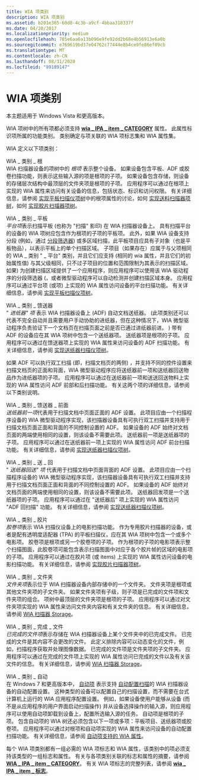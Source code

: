 ```yaml
---
title: WIA 项类别
description: WIA 项类别
ms.assetid: b201e365-60d8-4c3b-a9cf-4bbaa318337f
ms.date: 04/20/2017
ms.localizationpriority: medium
ms.openlocfilehash: 785e6aa6a13b096e9fe92dd2b68e4b56913e6a0b
ms.sourcegitcommit: e769619bd37e04762c77444e8b4ce9fe86ef09cb
ms.translationtype: MT
ms.contentlocale: zh-CN
ms.lasthandoff: 08/31/2020
ms.locfileid: "89189147"
---
```

# <a name="wia-item-categories"></a>WIA 项类别





本主题适用于 Windows Vista 和更高版本。

WIA 项树中的所有项都必须支持 [**wia \_ IPA \_ item \_ CATEGORY**](./wia-ipa-item-category.md) 属性。 此属性标识项所属的功能类别。 类别确定与项关联的 WIA 项标志集和 WIA 属性集。

WIA 定义以下项类别：

<a href="" id="wia-category-root"></a>WIA \_ 类别 \_ 根  
WIA 扫描器设备的项树中的 *根项* 表示整个设备。 如果设备包含平板、ADF 或胶卷扫描功能，则表示这些输入源的项是根项的子项。 如果设备包含存储，则设备的存储层次结构中最顶层的文件夹项是根项的子项。 应用程序可以通过在根项上实现的 WIA 属性来访问有关设备的信息，包括状态、标识和访问权限。 有关详细信息，请参阅 [实现平板扫描仪项树](implementing-flatbed-scanner-item-trees.md)中的根项属性的讨论，如何 [实现送料扫描器项树](implementing-feeder-scanner-item-trees.md)，如何 [实现胶片扫描器项树](implementing-film-scanner-item-trees.md)。

<a href="" id="wia-category-flatbed"></a>WIA \_ 类别 \_ 平板  
*平台项*表示扫描平板 (也称为 "扫描" 影印) 在 WIA 扫描器设备上。 具有扫描平台的设备的 WIA 项树应包含作为根项的子项的平板项。 此外，如果 WIA 设备支持分段 (例如，通过 [分段筛选器](wia-segmentation-filter.md)) 或多区域扫描，此平板项目应具有子对象（也是平板物品），以表示平板上的单个扫描区域。 子项目（如果存在）应属于与父项相同的 WIA \_ 类别 " \_ 平台" 类别，并且它们应支持 (相同的 wia 属性，并且它们的初始属性值) 与其父级相同，只不过子项目的位置和范围限制为其表示的扫描区域。 如果) 为创建扫描区域提供了一个应用程序，则应用程序可以使用该 WIA 驱动程序的分段筛选器 (，或者微型驱动程序可以自动检测并创建扫描区域本身。 应用程序可以通过平台项 (或项) 上实现的 WIA 属性访问设备的平台扫描功能。 有关详细信息，请参阅 [实现平板扫描仪项树](implementing-flatbed-scanner-item-trees.md)。

<a href="" id="wia-category-feeder"></a>WIA \_ 类别 \_ 馈送器  
" *进纸器" 项* 表示 WIA 扫描器设备上 (ADF) 自动文档送纸器。  (此项类别还可以代表不完全自动并且需要用户手动协助的进纸器，但在这种情况下，WIA 微型驱动程序负责验证下一个文档页在扫描页面之前是否已通过进纸器前进。 ) 带有 ADF 的设备应在其 WIA 项树中包含一个送纸器项。 送纸器项是根项的子项。 应用程序可以通过在馈送器项上实现的 WIA 属性来访问设备的 ADF 扫描功能。 有关详细信息，请参阅 [实现送纸器扫描仪项树](implementing-feeder-scanner-item-trees.md)。

如果 ADF 可以执行双工扫描 (即，扫描文档页的两侧) ，并支持不同的控件设置来扫描文档页的正面和背面，WIA 微型驱动程序应将送纸器前一项和送纸器回送物品作为进纸器项的子项。 应用程序可以通过在送纸器前一项和送送回送物料上实现的 WIA 属性访问 ADF 前部和后扫描功能。 有关这两个项的详细信息，请参阅以下类别说明。

<a href="" id="wia-category-feeder-front"></a>WIA \_ 类别 \_ 馈送器 \_ 前面  
*送纸器前一项*代表用于扫描文档中页面正面的 ADF 设置。 此项目应由一个扫描程序设备的 WIA 微型驱动程序实现，该扫描器设备具有可执行双工扫描并支持用于扫描文档页面正面和背面的不同控制设置的 ADF。 如果设备的 ADF 始终对文档页面的两端使用相同的设置，则该设备不需要此项。 送纸器前一项是送纸器项的子项。 应用程序可以通过在送纸器前一项上实现的 WIA 属性访问 ADF 前台扫描功能。 有关详细信息，请参阅 [实现送纸器扫描仪项树](implementing-feeder-scanner-item-trees.md)。

<a href="" id="wia-category-feeder-back"></a>WIA \_ 类别 \_ 送 \_ 回  
" *送纸器回送" 项* 代表用于扫描文档中页面背面的 ADF 设置。 此项目应由一个扫描程序设备的 WIA 微型驱动程序实现，该扫描器设备具有可执行双工扫描并支持用于扫描文档页面正面和背面的不同控制设置的 ADF。 如果设备的 ADF 始终对文档页面的两端使用相同的设置，则该设备不需要此项。 送纸器回发项是一个送纸器项的子项。 应用程序可以通过在 "送纸器后" 项上实现的 WIA 属性访问 "ADF 回扫描" 功能。 有关详细信息，请参阅 [实现送纸器扫描仪项树](implementing-feeder-scanner-item-trees.md)。

<a href="" id="wia-category-film"></a>WIA \_ 类别 \_ 胶片  
*胶卷项*表示 WIA 扫描仪设备上的电影扫描功能。 作为专用胶片扫描器的设备，或者是配有透明度适配器 (TPA) 的平板扫描仪，应在其 WIA 项树中包含一个或多个电影项。 胶卷项是根项或另一个胶卷项的子项。 作为根项的子项的电影项表示整个扫描图面，此胶卷项可能包含表示扫描图面中对应于各个胶片帧的区域的电影项的子项。 应用程序可以通过在胶片项 (或 items) 上实现的 WIA 属性访问设备的电影扫描功能。 有关详细信息，请参阅 [实现胶片扫描器项树](implementing-film-scanner-item-trees.md)。

<a href="" id="wia-category-folder"></a>WIA \_ 类别 \_ 文件夹  
*文件夹项*表示位于 WIA 扫描器设备内部存储中的一个文件夹。 文件夹项是根项或其他文件夹项的子文件夹。 如果文件夹项有子级，则子项是已完成的文件项和文件夹项的组合。 项树中最顶层的文件夹项是根项的子项。 应用程序可以通过对文件夹项实现的 WIA 属性来访问文件夹内容和有关文件夹的信息。 有关详细信息，请参阅 [WIA 扫描器 Storage](wia-scanner-storage.md)。

<a href="" id="wia-category-finished-file"></a>WIA \_ 类别 \_ 完成 \_ 文件  
*已完成的文件项*表示存储在 WIA 扫描器设备上某个文件夹中的已完成文件。 已完成的文件是其内容不会更改的文件。 此定义排除内容可以动态变化的文件，例如，扫描程序获取并处理图像数据。 已完成的文件项是文件夹项的子文件夹。 应用程序可以通过在完成的文件项上实现的 WIA 属性访问已完成的文件以及有关该文件的信息。 有关详细信息，请参阅 [WIA 扫描器 Storage](wia-scanner-storage.md)。

<a href="" id="wia-category-auto"></a>WIA \_ 类别 \_ 自动  
在 Windows 7 和更高版本中， [自动项](auto-item.md) 表示支持 [自动配置扫描](auto-configured-scanning.md)的 WIA 扫描器设备的自动配置设置。 这种类型的设备可以配置自己的扫描设置，而不需要在台式计算机上运行的 WIA 应用程序配置设置。 例如，如果设备使用户能够从设备 (而不是从应用程序的用户界面启动扫描操作) 并从设备选择操作的输入源，则应用程序可以使用自动项卸载到设备上，配置所选输入源的任务。 自动项是根项的子项。 包含自动项的 WIA 树还必须包含以下一项或多项：平板项目、送纸器项或胶卷项。 应用程序可以通过对根项和自动项实现的 WIA 属性来访问设备的自动配置扫描功能。 有关详细信息，请参阅 [自动项支持的 WIA 属性](wia-properties-supported-by-an-auto-item.md)。

每个 WIA 项类别都有一组必需的 WIA 项标志和 WIA 属性，该类别中的项必须支持该类型的一组标志和属性。 有关与各项类别关联的标志和属性的摘要，请参阅 [**WIA \_ IPA \_ item \_ CATEGORY**](./wia-ipa-item-category.md)。 有关 WIA 项标志的完整列表，请参阅 [**wia \_ IPA \_ item \_ 标志**](./wia-ipa-item-flags.md)。

 

